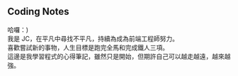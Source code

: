 ## Coding Notes 
哈囉：)<br/>
我是 JC，在平凡中尋找不平凡，持續為成為前端工程師努力。<br/>
喜歡嘗試新的事物，人生目標是跑完全馬和完成鐵人三項。<br/>
這邊是我學習程式的心得筆記，雖然只是開始，但期許自己可以越走越遠，越來越強。
